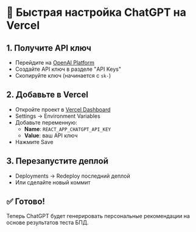 # 🚀 Быстрая настройка ChatGPT на Vercel

## 1. Получите API ключ
- Перейдите на [OpenAI Platform](https://platform.openai.com/)
- Создайте API ключ в разделе "API Keys"
- Скопируйте ключ (начинается с `sk-`)

## 2. Добавьте в Vercel
- Откройте проект в [Vercel Dashboard](https://vercel.com/dashboard)
- Settings → Environment Variables
- Добавьте переменную:
  - **Name**: `REACT_APP_CHATGPT_API_KEY`
  - **Value**: ваш API ключ
- Нажмите Save

## 3. Перезапустите деплой
- Deployments → Redeploy последний деплой
- Или сделайте новый коммит

## ✅ Готово!
Теперь ChatGPT будет генерировать персональные рекомендации на основе результатов теста БПД.
